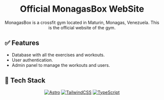 <div align = 'center'>

# Official MonagasBox WebSite

MonagasBox is a crossfit gym located in Maturin, Monagas, Venezuela. This is the official website of the gym.

</div>

## ✅ Features

-   Database with all the exercises and workouts.
-   User authentication.
-   Admin panel to manage the workouts and users.

## 🚀 Tech Stack

<div align = 'center'>

[![Astro][astro-badge]][astro-url]
[![TailwindCSS][tailwindcss-badge]][tailwindcss-url]
[![TypeScript][typescript-badge]][typescript-url]

</div>

<!-- Badges -->

[astro-badge]: https://img.shields.io/badge/Astro-0C1222?style=for-the-badge&logo=astro&logoColor=FDFDFE
[tailwindcss-badge]: https://img.shields.io/badge/TailwindCSS-38B2AC?style=for-the-badge&logo=tailwind-css&logoColor=white
[typescript-badge]: https://img.shields.io/badge/TypeScript-007ACC?style=for-the-badge&logo=typescript&logoColor=white

<!-- URLs -->

[astro-url]: https://astro.build/
[tailwindcss-url]: https://tailwindcss.com/
[typescript-url]: https://www.typescriptlang.org/
